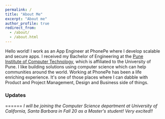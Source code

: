 ```yaml
---
permalink: /
title: "About Me"
excerpt: "About me"
author_profile: true
redirect_from: 
  - /about/
  - /about.html
---
```


Hello world! I work as an App Engineer at PhonePe where I develop scalable and secure apps. I received my Bachelor of Engineering at the [Pune Institute of Computer Technology](https://pict.edu/), which is affiliated to the University of Pune. I like building solutions using computer science which can help communities around the world. Working at PhonePe has been a life enriching experience. It's one of those places where I can dabble with Product and Project Management, Design and Business side of things.

### Updates
======
_I will be joining the Computer Science department at University of California, Santa Barbara in Fall 20 as a Master's student! Very excited!!_
